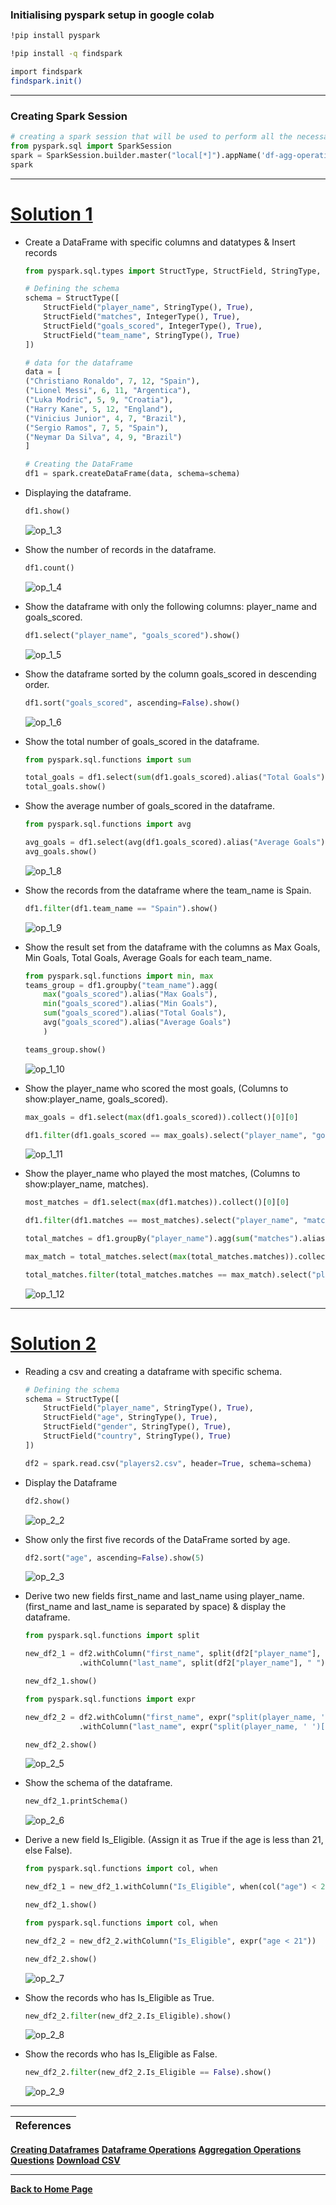 ### Initialising pyspark setup in google colab
```bash
!pip install pyspark
```
```bash
!pip install -q findspark
```
```bash
import findspark
findspark.init()
```

---

### Creating Spark Session
```python
# creating a spark session that will be used to perform all the necessary task on Spark
from pyspark.sql import SparkSession
spark = SparkSession.builder.master("local[*]").appName('df-agg-operations').getOrCreate()
spark
```

---

# [Solution 1](https://github.com/RahulRoy-rsp/Learning_PySpark/blob/main/Aggregation_Operations/df-agg-exercise.md#exercise-1-create-a-dataframe-with-specific-data-types-and-do-the-following-operation)

- Create a DataFrame with specific columns and datatypes & Insert records

    ```python
    from pyspark.sql.types import StructType, StructField, StringType, IntegerType

    # Defining the schema
    schema = StructType([
        StructField("player_name", StringType(), True),
        StructField("matches", IntegerType(), True),
        StructField("goals_scored", IntegerType(), True),
        StructField("team_name", StringType(), True)
    ])

    # data for the dataframe
    data = [
    ("Christiano Ronaldo", 7, 12, "Spain"),
    ("Lionel Messi", 6, 11, "Argentica"),
    ("Luka Modric", 5, 9, "Croatia"),
    ("Harry Kane", 5, 12, "England"),
    ("Vinicius Junior", 4, 7, "Brazil"),
    ("Sergio Ramos", 7, 5, "Spain"),
    ("Neymar Da Silva", 4, 9, "Brazil")
    ]

    # Creating the DataFrame
    df1 = spark.createDataFrame(data, schema=schema)  
    ```

- Displaying the dataframe.
    ```python
    df1.show()
    ```
    ![op_1_3](outputs/1_3.png)

- Show the number of records in the dataframe.
    ```python
    df1.count()
    ```
    ![op_1_4](outputs/1_4.png)

- Show the dataframe with only the following columns: player_name and goals_scored.
    ```python
    df1.select("player_name", "goals_scored").show()
    ```
    ![op_1_5](outputs/1_5.png)

- Show the dataframe sorted by the column goals_scored in descending order.
    ```python
    df1.sort("goals_scored", ascending=False).show()
    ```
    ![op_1_6](outputs/1_6.png)


- Show the total number of goals_scored in the dataframe.
    ```python
    from pyspark.sql.functions import sum

    total_goals = df1.select(sum(df1.goals_scored).alias("Total Goals"))
    total_goals.show()
    ```

- Show the average number of goals_scored in the dataframe.
    ```python
    from pyspark.sql.functions import avg

    avg_goals = df1.select(avg(df1.goals_scored).alias("Average Goals"))
    avg_goals.show()
    ```
    ![op_1_8](outputs/1_8.png)

- Show the records from the dataframe where the team_name is Spain.
    ```python
    df1.filter(df1.team_name == "Spain").show()
    ```
    ![op_1_9](outputs/1_9.png)

- Show the result set from the dataframe with the columns as Max Goals, Min Goals, Total Goals, Average Goals for each team_name.
    ```python
    from pyspark.sql.functions import min, max
    teams_group = df1.groupby("team_name").agg(
        max("goals_scored").alias("Max Goals"),
        min("goals_scored").alias("Min Goals"),
        sum("goals_scored").alias("Total Goals"),
        avg("goals_scored").alias("Average Goals")
        )

    teams_group.show()
    ```
    ![op_1_10](outputs/1_10.png)

- Show the player_name who scored the most goals, (Columns to show:player_name, goals_scored).
    ```python
    max_goals = df1.select(max(df1.goals_scored)).collect()[0][0]

    df1.filter(df1.goals_scored == max_goals).select("player_name", "goals_scored").show()
    ```
    ![op_1_11](outputs/1_11.png)

- Show the player_name who played the most matches, (Columns to show:player_name, matches).
    ```python
    most_matches = df1.select(max(df1.matches)).collect()[0][0]

    df1.filter(df1.matches == most_matches).select("player_name", "matches").show()
    ```
    ```python
    total_matches = df1.groupBy("player_name").agg(sum("matches").alias("matches"))

    max_match = total_matches.select(max(total_matches.matches)).collect()[0][0]

    total_matches.filter(total_matches.matches == max_match).select("player_name", "matches").show()
    ```
    ![op_1_12](outputs/1_12.png)

---

# [Solution 2](https://github.com/RahulRoy-rsp/Learning_PySpark/blob/main/Aggregation_Operations/df-agg-exercise.md#exercise-2-read-a-csv-file-and-create-a-dataframe-using-it-with-specific-data-types-and-do-the-following-operation-file-name-players2csv)

- Reading a csv and creating a dataframe with specific schema.
    ```python
    # Defining the schema
    schema = StructType([
        StructField("player_name", StringType(), True),
        StructField("age", StringType(), True),
        StructField("gender", StringType(), True),
        StructField("country", StringType(), True)
    ])

    df2 = spark.read.csv("players2.csv", header=True, schema=schema)
    ```

- Display the Dataframe
    ```python
    df2.show()
    ```
    ![op_2_2](outputs/2_2.png)

- Show only the first five records of the DataFrame sorted by age.
    ```python
    df2.sort("age", ascending=False).show(5)
    ```
    ![op_2_3](outputs/2_3.png)

- Derive two new fields first_name and last_name using player_name. (first_name and last_name is separated by space) & display the dataframe.
    ```python
    from pyspark.sql.functions import split

    new_df2_1 = df2.withColumn("first_name", split(df2["player_name"], " ").getItem(0)) \
                .withColumn("last_name", split(df2["player_name"], " ").getItem(1))

    new_df2_1.show()
    ```
    ```python
    from pyspark.sql.functions import expr

    new_df2_2 = df2.withColumn("first_name", expr("split(player_name, ' ')[0]")) \
                .withColumn("last_name", expr("split(player_name, ' ')[1]"))

    new_df2_2.show()
    ```
    ![op_2_5](outputs/2_5.png)

- Show the schema of the dataframe.
    ```python
    new_df2_1.printSchema()
    ```
    ![op_2_6](outputs/2_6.png)

- Derive a new field Is_Eligible. (Assign it as True if the age is less than 21, else False).
    ```python
    from pyspark.sql.functions import col, when

    new_df2_1 = new_df2_1.withColumn("Is_Eligible", when(col("age") < 21, True).otherwise(False))

    new_df2_1.show()
    ```

    ```python
    from pyspark.sql.functions import col, when

    new_df2_2 = new_df2_2.withColumn("Is_Eligible", expr("age < 21"))

    new_df2_2.show()
    ```
    ![op_2_7](outputs/2_7.png)


- Show the records who has Is_Eligible as True.
    ```python
    new_df2_2.filter(new_df2_2.Is_Eligible).show()
    ```
    ![op_2_8](outputs/2_8.png)

- Show the records who has Is_Eligible as False.
    ```python
    new_df2_2.filter(new_df2_2.Is_Eligible == False).show()
    ```
    ![op_2_9](outputs/2_9.png)


---

| References |
| ---------- |
**[Creating Dataframes](https://github.com/RahulRoy-rsp/Learning_PySpark/blob/main/Dataframes/dataframes.md#creating-dataframes-in-pyspark)**
**[Dataframe Operations](https://github.com/RahulRoy-rsp/Learning_PySpark/blob/main/Dataframe_Operations/df-operations.md#pyspark-dataframe-operations)**
**[Aggregation Operations](https://github.com/RahulRoy-rsp/Learning_PySpark/blob/main/Aggregation_Operations/df-agg-operations.md#pyspark-dataframe-aggregation-methods)**
**[Questions](https://github.com/RahulRoy-rsp/Learning_PySpark/blob/main/Aggregation_Operations/df-operations-exercise.md)**
**[Download CSV](https://github.com/RahulRoy-rsp/Learning_PySpark/tree/main/Aggregation_Operations/csv-files)**

---
**[Back to Home Page](https://github.com/RahulRoy-rsp/Learning_PySpark)**
